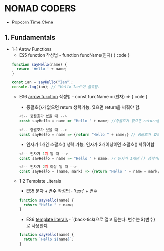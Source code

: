 # NOMAD CODERS

* [Popcorn Time Clone](https://academy.nomadcoders.co/p/react-for-beginners)

## 1. Fundamentals
  * 1-1 Arrow Functions
    * ES5 function 작성법 - function funcName(인자) { code }
    ```javascript 
    function sayHello(name) {
      return "Hello " + name;
    }

    const ian = sayHello("Ian");
    console.log(ian); // "Hello Ian"이 출력됨.
    ```
    * ES6 [arrow function](https://developer.mozilla.org/en-US/docs/Web/JavaScript/Reference/Functions/Arrow_functions) 작성법 - const funcName = (인자) => { code }
      * 중괄호{}가 없으면 return 생략가능, 있으면 return을 써줘야 함.
      ```javascript 
      <!-- 중괄호가 없을 때 -->
      const sayHello = name => "Hello " + name; //중괄호가 없으면 return을 생략 할 수 있다.

      <!-- 중괄호가 있을 때 -->
      const sayHello = name => {return "Hello " + name;} // 중괄호가 있으면 return을 써줘야 한다.
      ```
      * 인자가 1개면 소괄호() 생략 가능, 인자가 2개이상이면 소괄호() 써줘야함
      ```javascript 
      <!-- 인자가 1개 일 때 -->
      const sayHello = name => "Hello " + name; // 인자가 1개면 () 생략가능

      <!-- 인자가 2개 이상 일 때 -->
      const sayHello = (name, mark) => {return "Hello " + name + mark;} //인자가 2개이상이면 인자를 ()로 감싸줘야한다.
      ```

    * 1-2 Template Literals
      * ES5 문자 + 변수 작성법 - 'text' + 변수
      ```javascript 
      function sayHello(name) {
        return "Hello " + name;
      }
      ```

      * ES6 [template literals](https://developer.mozilla.org/en-US/docs/Web/JavaScript/Reference/Template_literals) - `(back-tick)으로 열고 닫는다. 변수는 ${변수}로 사용한다.
      ```javascript 
      function sayHello(name) {
        return `Hello ${name}`;
      }
      ```